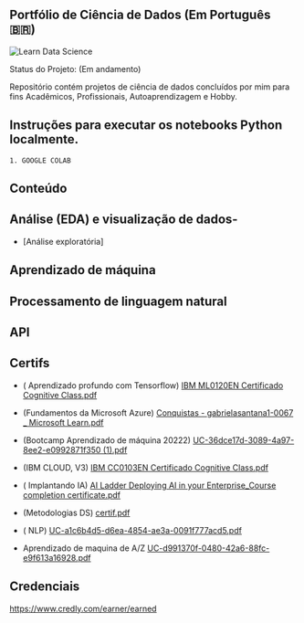 ##  Portfólio de Ciência de Dados (Em Português 🇧🇷)            


![Learn Data Science](https://user-images.githubusercontent.com/89526250/218547328-6e7a0c0d-2ae8-450c-a79c-61fc8c40484b.png)



Status do Projeto:  (Em andamento)




Repositório contém  projetos de ciência de dados concluídos por mim para fins Acadêmicos, Profissionais, Autoaprendizagem e Hobby.



##  Instruções para executar os notebooks Python localmente.

    1. GOOGLE COLAB

 ##  Conteúdo

## Análise (EDA)  e visualização de dados- 
- [Análise exploratória]
 
 



## Aprendizado de máquina



## Processamento de linguagem natural




## API 
 


##  Certifs
 
 
 
-  ( Aprendizado profundo com  Tensorflow)
 [IBM ML0120EN Certificado Cognitive Class.pdf](https://github.com/Gabrielasants7/Portfolio-Ciencia-de-Dados/files/10724856/IBM.ML0120EN.Certificado.Cognitive.Class.pdf)


- (Fundamentos da Microsoft Azure)
[Conquistas - gabrielasantana1-0067 _ Microsoft Learn.pdf](https://github.com/Gabrielasants7/Portfolio-Ciencia-de-Dados/files/10724936/Conquistas.-.gabrielasantana1-0067._.Microsoft.Learn.pdf)



- (Bootcamp Aprendizado de máquina 20222)
[UC-36dce17d-3089-4a97-8ee2-e0992871f350 (1).pdf](https://github.com/Gabrielasants7/Portfolio-Ciencia-de-Dados/files/10724967/UC-36dce17d-3089-4a97-8ee2-e0992871f350.1.pdf)


- (IBM CLOUD, V3)
[IBM CC0103EN Certificado Cognitive Class.pdf](https://github.com/Gabrielasants7/Portfolio-Ciencia-de-Dados/files/10724973/IBM.CC0103EN.Certificado.Cognitive.Class.pdf)


- ( Implantando  IA)
[AI Ladder Deploying AI in your Enterprise_Course completion certificate.pdf](https://github.com/Gabrielasants7/Portfolio-Ciencia-de-Dados/files/10725017/AI.Ladder.Deploying.AI.in.your.Enterprise_Course.completion.certificate.pdf)

-  (Metodologias  DS)
[certif.pdf](https://github.com/Gabrielasants7/Portfolio-Ciencia-de-Dados/files/10725023/certif.pdf)

-   (  NLP)
[UC-a1c6b4d5-d6ea-4854-ae3a-0091f777acd5.pdf](https://github.com/Gabrielasants7/Portfolio-Ciencia-de-Dados/files/10725040/UC-a1c6b4d5-d6ea-4854-ae3a-0091f777acd5.)


- Aprendizado de maquina de A/Z
[UC-d991370f-0480-42a6-88fc-e9f613a16928.pdf](https://github.com/Gabrielasants7/Portfolio-Ciencia-de-Dados/files/10725164/UC-d991370f-0480-42a6-88fc-e9f613a16928.pdf)







## Credenciais

https://www.credly.com/earner/earned



